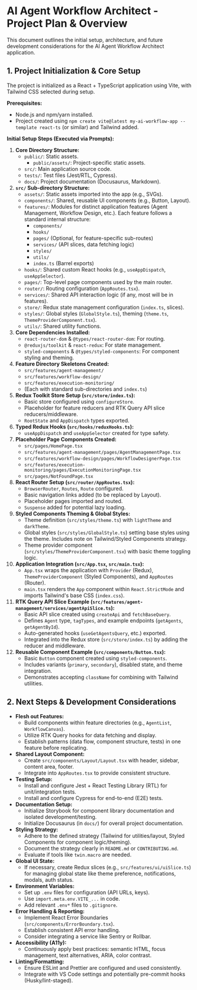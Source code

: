 # AI Agent Workflow Architect - Project Plan & Overview

This document outlines the initial setup, architecture, and future development considerations for the AI Agent Workflow Architect application.

## 1. Project Initialization & Core Setup

The project is initialized as a React + TypeScript application using Vite, with Tailwind CSS selected during setup.

**Prerequisites:**

*   Node.js and npm/yarn installed.
*   Project created using `npm create vite@latest my-ai-workflow-app --template react-ts` (or similar) and Tailwind added.

**Initial Setup Steps (Executed via Prompts):**

1.  **Core Directory Structure:**
    *   `public/`: Static assets.
        *   `public/assets/`: Project-specific static assets.
    *   `src/`: Main application source code.
    *   `tests/`: Test files (Jest/RTL, Cypress).
    *   `docs/`: Project documentation (Docusaurus, Markdown).
2.  **`src/` Sub-directory Structure:**
    *   `assets/`: Static assets imported into the app (e.g., SVGs).
    *   `components/`: Shared, reusable UI components (e.g., Button, Layout).
    *   `features/`: Modules for distinct application features (Agent Management, Workflow Design, etc.). Each feature follows a standard internal structure:
        *   `components/`
        *   `hooks/`
        *   `pages/` (Optional, for feature-specific sub-routes)
        *   `services/` (API slices, data fetching logic)
        *   `styles/`
        *   `utils/`
        *   `index.ts` (Barrel exports)
    *   `hooks/`: Shared custom React hooks (e.g., `useAppDispatch`, `useAppSelector`).
    *   `pages/`: Top-level page components used by the main router.
    *   `router/`: Routing configuration (`AppRoutes.tsx`).
    *   `services/`: Shared API interaction logic (if any, most will be in features).
    *   `store/`: Redux state management configuration (`index.ts`, slices).
    *   `styles/`: Global styles (`GlobalStyle.ts`), theming (`theme.ts`, `ThemeProviderComponent.tsx`).
    *   `utils/`: Shared utility functions.
3.  **Core Dependencies Installed:**
    *   `react-router-dom` & `@types/react-router-dom`: For routing.
    *   `@reduxjs/toolkit` & `react-redux`: For state management.
    *   `styled-components` & `@types/styled-components`: For component styling and theming.
4.  **Feature Directory Skeletons Created:**
    *   `src/features/agent-management/`
    *   `src/features/workflow-design/`
    *   `src/features/execution-monitoring/`
    *   (Each with standard sub-directories and `index.ts`)
5.  **Redux Toolkit Store Setup (`src/store/index.ts`):**
    *   Basic store configured using `configureStore`.
    *   Placeholder for feature reducers and RTK Query API slice reducers/middleware.
    *   `RootState` and `AppDispatch` types exported.
6.  **Typed Redux Hooks (`src/hooks/reduxHooks.ts`):**
    *   `useAppDispatch` and `useAppSelector` created for type safety.
7.  **Placeholder Page Components Created:**
    *   `src/pages/HomePage.tsx`
    *   `src/features/agent-management/pages/AgentManagementPage.tsx`
    *   `src/features/workflow-design/pages/WorkflowDesignerPage.tsx`
    *   `src/features/execution-monitoring/pages/ExecutionMonitoringPage.tsx`
    *   `src/pages/NotFoundPage.tsx`
8.  **React Router Setup (`src/router/AppRoutes.tsx`):**
    *   `BrowserRouter`, `Routes`, `Route` configured.
    *   Basic navigation links added (to be replaced by Layout).
    *   Placeholder pages imported and routed.
    *   `Suspense` added for potential lazy loading.
9.  **Styled Components Theming & Global Styles:**
    *   Theme definition (`src/styles/theme.ts`) with `lightTheme` and `darkTheme`.
    *   Global styles (`src/styles/GlobalStyle.ts`) setting base styles using the theme. Includes note on Tailwind/Styled Components strategy.
    *   Theme provider component (`src/styles/ThemeProviderComponent.tsx`) with basic theme toggling logic.
10. **Application Integration (`src/App.tsx`, `src/main.tsx`):**
    *   `App.tsx` wraps the application with `Provider` (Redux), `ThemeProviderComponent` (Styled Components), and `AppRoutes` (Router).
    *   `main.tsx` renders the `App` component within `React.StrictMode` and imports Tailwind's base CSS (`index.css`).
11. **RTK Query API Slice Example (`src/features/agent-management/services/agentApiSlice.ts`):**
    *   Basic API slice created using `createApi` and `fetchBaseQuery`.
    *   Defines `Agent` type, `tagTypes`, and example endpoints (`getAgents`, `getAgentById`).
    *   Auto-generated hooks (`useGetAgentsQuery`, etc.) exported.
    *   Integrated into the Redux store (`src/store/index.ts`) by adding the reducer and middleware.
12. **Reusable Component Example (`src/components/Button.tsx`):**
    *   Basic `Button` component created using `styled-components`.
    *   Includes variants (`primary`, `secondary`), disabled state, and theme integration.
    *   Demonstrates accepting `className` for combining with Tailwind utilities.

## 2. Next Steps & Development Considerations

*   **Flesh out Features:**
    *   Build components within feature directories (e.g., `AgentList`, `WorkflowCanvas`).
    *   Utilize RTK Query hooks for data fetching and display.
    *   Establish patterns (data flow, component structure, tests) in one feature before replicating.
*   **Shared Layout Component:**
    *   Create `src/components/Layout/Layout.tsx` with header, sidebar, content area, footer.
    *   Integrate into `AppRoutes.tsx` to provide consistent structure.
*   **Testing Setup:**
    *   Install and configure Jest + React Testing Library (RTL) for unit/integration tests.
    *   Install and configure Cypress for end-to-end (E2E) tests.
*   **Documentation Setup:**
    *   Initialize Storybook for component library documentation and isolated development/testing.
    *   Initialize Docusaurus (in `docs/`) for overall project documentation.
*   **Styling Strategy:**
    *   Adhere to the defined strategy (Tailwind for utilities/layout, Styled Components for component logic/theming).
    *   Document the strategy clearly in `README.md` or `CONTRIBUTING.md`.
    *   Evaluate if tools like `twin.macro` are needed.
*   **Global UI State:**
    *   If necessary, create Redux slices (e.g., `src/features/ui/uiSlice.ts`) for managing global state like theme preference, notifications, modals, auth status.
*   **Environment Variables:**
    *   Set up `.env` files for configuration (API URLs, keys).
    *   Use `import.meta.env.VITE_...` in code.
    *   Add relevant `.env*` files to `.gitignore`.
*   **Error Handling & Reporting:**
    *   Implement React Error Boundaries (`src/components/ErrorBoundary.tsx`).
    *   Establish consistent API error handling.
    *   Consider integrating a service like Sentry or Rollbar.
*   **Accessibility (A11y):**
    *   Continuously apply best practices: semantic HTML, focus management, text alternatives, ARIA, color contrast.
*   **Linting/Formatting:**
    *   Ensure ESLint and Prettier are configured and used consistently.
    *   Integrate with VS Code settings and potentially pre-commit hooks (Husky/lint-staged).